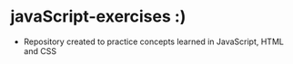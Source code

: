 # javaScript-exercises :)
- Repository created to practice concepts learned in JavaScript, HTML and CSS

